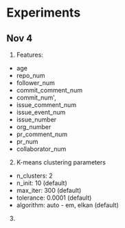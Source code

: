 # Experiments

## Nov 4

1. Features:
* age
* repo_num
* follower_num
* commit_comment_num
* commit_num',
* issue_comment_num
* issue_event_num
* issue_number
* org_number
* pr_comment_num
* pr_num
* collaborator_num

2. K-means clustering parameters
* n_clusters: 2
* n_init: 10 (default)
* max_iter: 300 (default)
* tolerance: 0.0001 (default)
* algorithm: auto - em, elkan (default) 

3. 

